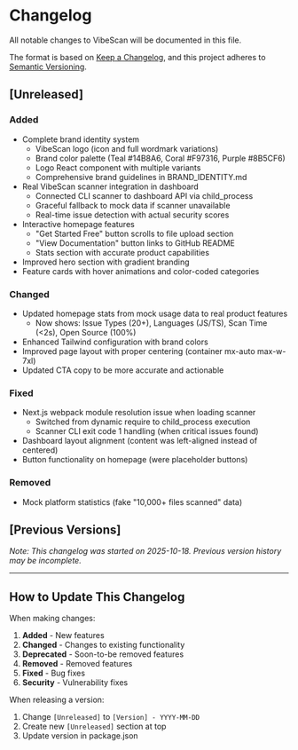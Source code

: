 # Changelog

All notable changes to VibeScan will be documented in this file.

The format is based on [Keep a Changelog](https://keepachangelog.com/en/1.0.0/),
and this project adheres to [Semantic Versioning](https://semver.org/spec/v2.0.0.html).

## [Unreleased]

### Added
- Complete brand identity system
  - VibeScan logo (icon and full wordmark variations)
  - Brand color palette (Teal #14B8A6, Coral #F97316, Purple #8B5CF6)
  - Logo React component with multiple variants
  - Comprehensive brand guidelines in BRAND_IDENTITY.md
- Real VibeScan scanner integration in dashboard
  - Connected CLI scanner to dashboard API via child_process
  - Graceful fallback to mock data if scanner unavailable
  - Real-time issue detection with actual security scores
- Interactive homepage features
  - "Get Started Free" button scrolls to file upload section
  - "View Documentation" button links to GitHub README
  - Stats section with accurate product capabilities
- Improved hero section with gradient branding
- Feature cards with hover animations and color-coded categories

### Changed
- Updated homepage stats from mock usage data to real product features
  - Now shows: Issue Types (20+), Languages (JS/TS), Scan Time (<2s), Open Source (100%)
- Enhanced Tailwind configuration with brand colors
- Improved page layout with proper centering (container mx-auto max-w-7xl)
- Updated CTA copy to be more accurate and actionable

### Fixed
- Next.js webpack module resolution issue when loading scanner
  - Switched from dynamic require to child_process execution
  - Scanner CLI exit code 1 handling (when critical issues found)
- Dashboard layout alignment (content was left-aligned instead of centered)
- Button functionality on homepage (were placeholder buttons)

### Removed
- Mock platform statistics (fake "10,000+ files scanned" data)

## [Previous Versions]

_Note: This changelog was started on 2025-10-18. Previous version history may be incomplete._

---

## How to Update This Changelog

When making changes:

1. **Added** - New features
2. **Changed** - Changes to existing functionality
3. **Deprecated** - Soon-to-be removed features
4. **Removed** - Removed features
5. **Fixed** - Bug fixes
6. **Security** - Vulnerability fixes

When releasing a version:
1. Change `[Unreleased]` to `[Version] - YYYY-MM-DD`
2. Create new `[Unreleased]` section at top
3. Update version in package.json

